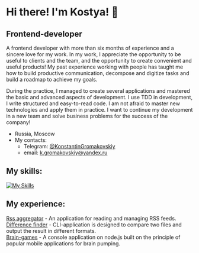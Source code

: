 # Hi there! I'm Kostya! 👋


## Frontend-developer 

A frontend developer with more than six months of experience and a sincere love for my work. In my work, I appreciate the opportunity to be useful to clients and the team, and the opportunity to create convenient and useful products! My past experience working with people has taught me how to build productive communication, decompose and digitize tasks and build a roadmap to achieve my goals.

During the practice, I managed to create several applications and mastered the basic and advanced aspects of development. I use TDD in development, I write structured and easy-to-read code. I am not afraid to master new technologies and apply them in practice.
I want to continue my development in a new team and solve business problems for the success of the company!

* Russia, Moscow
* My contacts:
  * Telegram: [@KonstantinGromakovskiy](https://t.me/KonstantinGromakovskiy)
  * email: k.gromakovskiy@yandex.ru
 
## My skills: 
[![My Skills](https://skillicons.dev/icons?i=js,html,css,react,nodejs,jquery,webpack,sass,jest,bootstrap,babel,git&perline=6)](https://skillicons.dev)

## My experience:
[Rss aggregator](https://github.com/Konstantin-Gromakovskiy/Rss-aggregator) - An application for reading and managing RSS feeds.\
[Difference finder](https://github.com/Konstantin-Gromakovskiy/Difference-finder) - CLI-application is designed to compare two files and output the result in different formats.\
[Brain-games](https://github.com/Konstantin-Gromakovskiy/Brain-games) - A console application on node.js built on the principle of popular mobile applications for brain pumping.


<!--
**Konstantin-Gromakovskiy/Konstantin-Gromakovskiy** is a ✨ _special_ ✨ repository because its `README.md` (this file) appears on your GitHub profile.

Here are some ideas to get you started:

- 🔭 I’m currently working on ...
- 🌱 I’m currently learning ...
- 👯 I’m looking to collaborate on ...
- 🤔 I’m looking for help with ...
- 💬 Ask me about ...
- 📫 How to reach me: ...
- 😄 Pronouns: ...
- ⚡ Fun fact: ...
-->
